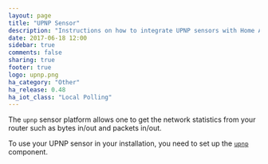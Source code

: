 ```yaml
---
layout: page
title: "UPNP Sensor"
description: "Instructions on how to integrate UPNP sensors with Home Assistant."
date: 2017-06-18 12:00
sidebar: true
comments: false
sharing: true
footer: true
logo: upnp.png
ha_category: "Other"
ha_release: 0.48
ha_iot_class: "Local Polling"
---
```



The `upnp` sensor platform allows one to get the network statistics from your router such as bytes in/out and packets in/out.

To use your UPNP sensor in your installation, you need to set up the [`upnp`](/components/upnp/) component.


